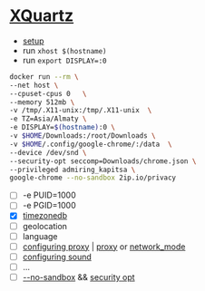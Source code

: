 # [XQuartz](https://gist.github.com/paul-krohn/e45f96181b1cf5e536325d1bdee6c949)
- [setup](https://gist.github.com/paul-krohn/e45f96181b1cf5e536325d1bdee6c949#set-up-xquartz)
- run ```xhost $(hostname)```
- run ```export DISPLAY=:0```
```sh
docker run --rm \
--net host \
--cpuset-cpus 0   \
--memory 512mb \
-v /tmp/.X11-unix:/tmp/.X11-unix  \
-e TZ=Asia/Almaty \
-e DISPLAY=$(hostname):0 \
-v $HOME/Downloads:/root/Downloads \
-v $HOME/.config/google-chrome/:/data  \
--device /dev/snd \
--security-opt seccomp=Downloads/chrome.json \
--privileged admiring_kapitsa \
google-chrome --no-sandbox 2ip.io/privacy
```

- [ ] -e PUID=1000
- [ ] -e PGID=1000
- [x] [timezonedb](https://timezonedb.com/time-zones)
- [ ] geolocation
- [ ] language
- [ ] [configuring proxy](https://yandex.ru/search/?clid=1906725&text=proxy+docker+container&rdrnd=969585&lr=2&redircnt=1683634331.1) |  [proxy](https://docs.docker.com/network/proxy/#configure-the-docker-client) or [network_mode](https://docs.docker.com/compose/compose-file/compose-file-v3/#network_mode)
- [ ] [configuring sound](https://yandex.ru/search/?clid=1906725&text=sound+docker&rdrnd=389627&lr=2&redircnt=1683668752.1)
- [ ] …
- [ ] [--no-sandbox](https://stackoverflow.com/questions/59087200/google-chrome-failed-to-move-to-new-namespace) && [security opt](https://github.com/jessfraz/dotfiles/blob/master/etc/docker/seccomp/chrome.json)

